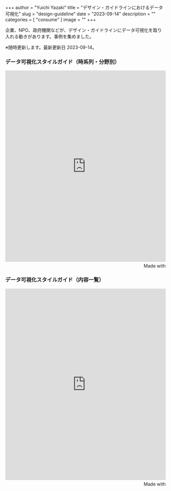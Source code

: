 +++
author = "Yuichi Yazaki"
title = "デザイン・ガイドラインにおけるデータ可視化"
slug = "design-guideline"
date = "2023-09-14"
description = ""
categories = [
    "consume"
]
image = ""
+++

企業、NPO、政府機関などが、デザイン・ガイドラインにデータ可視化を取り入れる動きがあります。事例を集めました。

※随時更新します。最新更新日 2023-09-14。

### データ可視化スタイルガイド（時系列・分野別）

<script src="https://public.flourish.studio/resources/embed.js"></script>

<iframe src='https://flo.uri.sh/visualisation/6196823/embed' title='Interactive or visual content' class='flourish-embed-iframe' frameborder='0' scrolling='no' style='width:100%;height:600px;' sandbox='allow-same-origin allow-forms allow-scripts allow-downloads allow-popups allow-popups-to-escape-sandbox allow-top-navigation-by-user-activation'></iframe><div style='width:100%!;margin-top:4px!important;text-align:right!important;'><a class='flourish-credit' href='https://public.flourish.studio/visualisation/6196823/?utm_source=embed&utm_campaign=visualisation/6196823' target='_top' style='text-decoration:none!important'><img alt='Made with Flourish' src='https://public.flourish.studio/resources/made_with_flourish.svg' style='width:105px!important;height:16px!important;border:none!important;margin:0!important;'> </a></div>

### データ可視化スタイルガイド（内容一覧）

<iframe src='https://flo.uri.sh/visualisation/6197049/embed' title='Interactive or visual content' class='flourish-embed-iframe' frameborder='0' scrolling='no' style='width:100%;height:600px;' sandbox='allow-same-origin allow-forms allow-scripts allow-downloads allow-popups allow-popups-to-escape-sandbox allow-top-navigation-by-user-activation'></iframe><div style='width:100%!;margin-top:4px!important;text-align:right!important;'><a class='flourish-credit' href='https://public.flourish.studio/visualisation/6197049/?utm_source=embed&utm_campaign=visualisation/6197049' target='_top' style='text-decoration:none!important'><img alt='Made with Flourish' src='https://public.flourish.studio/resources/made_with_flourish.svg' style='width:105px!important;height:16px!important;border:none!important;margin:0!important;'> </a></div>